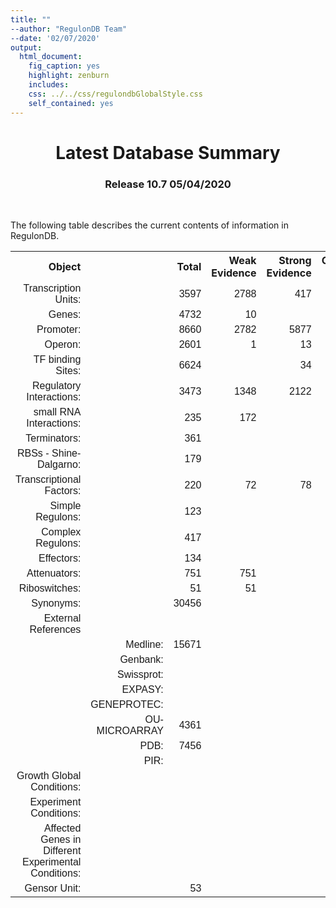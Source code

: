 ```yaml
---
title: ""
--author: "RegulonDB Team"
--date: '02/07/2020'
output:
  html_document:
    fig_caption: yes
    highlight: zenburn
    includes:
    css: ../../css/regulondbGlobalStyle.css
    self_contained: yes
---
```



<center>  
<p><h1> 
 Latest Database Summary </h1></p>
</center>
<center>
<h3>Release 10.7 05/04/2020</h3>
</center>
<br>


The following table describes the current contents of information in RegulonDB. 


<center><table class="table">
<tbody>
<tr><th style="text-align: right;"><span class="NormalText">Object</span></th><th style="text-align: right;"><span class="NormalText"></span></th><th style="text-align: right;">Total</th><th style="text-align: right;">Weak Evidence</th><th style="text-align: right;">Strong Evidence</th><th style="text-align: right;">Confirmed Evidence</th><th style="text-align: right;">Without Evidence</th>
</tr>
<tr>
<td style="text-align: right;"><span class="NormalText"><font face="Arial,Helvetica">Transcription Units:</font></span></td><td style="text-align: right;"><span class="NormalText"><font face="Arial,Helvetica"></font></span></td><td style="text-align: right;"><span class="NormalText"><font face="Arial,Helvetica">3597</font></span></td><td style="text-align: right;"><span class="NormalText"><font face="Arial,Helvetica">2788</font></span></td><td style="text-align: right;"><span class="NormalText"><font face="Arial,Helvetica">417</font></span></td><td style="text-align: right;"><span class="NormalText"><font face="Arial,Helvetica"></font></span></td><td style="text-align: right;"><span class="NormalText"><font face="Arial,Helvetica">392</font></span></td>
</tr>
<tr>
<td style="text-align: right;"><span class="NormalText"><font face="Arial,Helvetica">Genes:</font></span></td><td style="text-align: right;"><span class="NormalText"><font face="Arial,Helvetica"></font></span></td><td style="text-align: right;"><span class="NormalText"><font face="Arial,Helvetica">4732</font></span></td><td style="text-align: right;"><span class="NormalText"><font face="Arial,Helvetica">10</font></span></td><td style="text-align: right;"><span class="NormalText"><font face="Arial,Helvetica"></font></span></td><td style="text-align: right;"><span class="NormalText"><font face="Arial,Helvetica"></font></span></td><td style="text-align: right;"><span class="NormalText"><font face="Arial,Helvetica">4722</font></span></td>
</tr>
<tr>
<td style="text-align: right;"><span class="NormalText"><font face="Arial,Helvetica">Promoter:</font></span></td><td style="text-align: right;"><span class="NormalText"><font face="Arial,Helvetica"></font></span></td><td style="text-align: right;"><span class="NormalText"><font face="Arial,Helvetica">8660</font></span></td><td style="text-align: right;"><span class="NormalText"><font face="Arial,Helvetica">2782</font></span></td><td style="text-align: right;"><span class="NormalText"><font face="Arial,Helvetica">5877</font></span></td><td style="text-align: right;"><span class="NormalText"><font face="Arial,Helvetica">1</font></span></td><td style="text-align: right;"><span class="NormalText"><font face="Arial,Helvetica"></font></span></td>
</tr>
<tr>
<td style="text-align: right;"><span class="NormalText"><font face="Arial,Helvetica">Operon:</font></span></td><td style="text-align: right;"><span class="NormalText"><font face="Arial,Helvetica"></font></span></td><td style="text-align: right;"><span class="NormalText"><font face="Arial,Helvetica">2601</font></span></td><td style="text-align: right;"><span class="NormalText"><font face="Arial,Helvetica">1</font></span></td><td style="text-align: right;"><span class="NormalText"><font face="Arial,Helvetica">13</font></span></td><td style="text-align: right;"><span class="NormalText"><font face="Arial,Helvetica"></font></span></td><td style="text-align: right;"><span class="NormalText"><font face="Arial,Helvetica">2587</font></span></td>
</tr>
<tr>
<td style="text-align: right;"><span class="NormalText"><font face="Arial,Helvetica">TF binding Sites:</font></span></td><td style="text-align: right;"><span class="NormalText"><font face="Arial,Helvetica"></font></span></td><td style="text-align: right;"><span class="NormalText"><font face="Arial,Helvetica">6624</font></span></td><td style="text-align: right;"><span class="NormalText"><font face="Arial,Helvetica"></font></span></td><td style="text-align: right;"><span class="NormalText"><font face="Arial,Helvetica">34</font></span></td><td style="text-align: right;"><span class="NormalText"><font face="Arial,Helvetica"></font></span></td><td style="text-align: right;"><span class="NormalText"><font face="Arial,Helvetica">6590</font></span></td>
</tr>
<tr>
<td style="text-align: right;"><span class="NormalText"><font face="Arial,Helvetica">Regulatory Interactions:</font></span></td><td style="text-align: right;"><span class="NormalText"><font face="Arial,Helvetica"></font></span></td><td style="text-align: right;"><span class="NormalText"><font face="Arial,Helvetica">3473</font></span></td><td style="text-align: right;"><span class="NormalText"><font face="Arial,Helvetica">1348</font></span></td><td style="text-align: right;"><span class="NormalText"><font face="Arial,Helvetica">2122</font></span></td><td style="text-align: right;"><span class="NormalText"><font face="Arial,Helvetica"></font></span></td><td style="text-align: right;"><span class="NormalText"><font face="Arial,Helvetica">3</font></span></td>
</tr>
<tr>
<td style="text-align: right;"><span class="NormalText"><font face="Arial,Helvetica">small RNA Interactions:</font></span></td><td style="text-align: right;"><span class="NormalText"><font face="Arial,Helvetica"></font></span></td><td style="text-align: right;"><span class="NormalText"><font face="Arial,Helvetica">235</font></span></td><td style="text-align: right;"><span class="NormalText"><font face="Arial,Helvetica">172</font></span></td><td style="text-align: right;"><span class="NormalText"><font face="Arial,Helvetica"></font></span></td><td style="text-align: right;"><span class="NormalText"><font face="Arial,Helvetica"></font></span></td><td style="text-align: right;"><span class="NormalText"><font face="Arial,Helvetica">63</font></span></td>
</tr>
<tr>
<td style="text-align: right;"><span class="NormalText"><font face="Arial,Helvetica">Terminators:</font></span></td><td style="text-align: right;"><span class="NormalText"><font face="Arial,Helvetica"></font></span></td><td style="text-align: right;"><span class="NormalText"><font face="Arial,Helvetica">361</font></span></td><td style="text-align: right;"><span class="NormalText"><font face="Arial,Helvetica"></font></span></td><td style="text-align: right;"><span class="NormalText"><font face="Arial,Helvetica"></font></span></td><td style="text-align: right;"><span class="NormalText"><font face="Arial,Helvetica"></font></span></td><td style="text-align: right;"><span class="NormalText"><font face="Arial,Helvetica">361</font></span></td>
</tr>
<tr>
<td style="text-align: right;"><span class="NormalText"><font face="Arial,Helvetica">RBSs - Shine-Dalgarno:</font></span></td><td style="text-align: right;"><span class="NormalText"><font face="Arial,Helvetica"></font></span></td><td style="text-align: right;"><span class="NormalText"><font face="Arial,Helvetica">179</font></span></td><td style="text-align: right;"><span class="NormalText"><font face="Arial,Helvetica"></font></span></td><td style="text-align: right;"><span class="NormalText"><font face="Arial,Helvetica"></font></span></td><td style="text-align: right;"><span class="NormalText"><font face="Arial,Helvetica"></font></span></td><td style="text-align: right;"><span class="NormalText"><font face="Arial,Helvetica">179</font></span></td>
</tr>
<tr>
<td style="text-align: right;"><span class="NormalText"><font face="Arial,Helvetica">Transcriptional Factors:</font></span></td><td style="text-align: right;"><span class="NormalText"><font face="Arial,Helvetica"></font></span></td><td style="text-align: right;"><span class="NormalText"><font face="Arial,Helvetica">220</font></span></td><td style="text-align: right;"><span class="NormalText"><font face="Arial,Helvetica">72</font></span></td><td style="text-align: right;"><span class="NormalText"><font face="Arial,Helvetica">78</font></span></td><td style="text-align: right;"><span class="NormalText"><font face="Arial,Helvetica"></font></span></td><td style="text-align: right;"><span class="NormalText"><font face="Arial,Helvetica">70</font></span></td>
</tr>
<tr>
<td style="text-align: right;"><span class="NormalText"><font face="Arial,Helvetica">Simple Regulons:</font></span></td><td style="text-align: right;"><span class="NormalText"><font face="Arial,Helvetica"></font></span></td><td style="text-align: right;"><span class="NormalText"><font face="Arial,Helvetica">123</font></span></td><td style="text-align: right;"><span class="NormalText"><font face="Arial,Helvetica"></font></span></td><td style="text-align: right;"><span class="NormalText"><font face="Arial,Helvetica"></font></span></td><td style="text-align: right;"><span class="NormalText"><font face="Arial,Helvetica"></font></span></td><td style="text-align: right;"><span class="NormalText"><font face="Arial,Helvetica"></font></span></td>
</tr>
<tr>
<td style="text-align: right;"><span class="NormalText"><font face="Arial,Helvetica">Complex Regulons:</font></span></td><td style="text-align: right;"><span class="NormalText"><font face="Arial,Helvetica"></font></span></td><td style="text-align: right;"><span class="NormalText"><font face="Arial,Helvetica">417</font></span></td><td style="text-align: right;"><span class="NormalText"><font face="Arial,Helvetica"></font></span></td><td style="text-align: right;"><span class="NormalText"><font face="Arial,Helvetica"></font></span></td><td style="text-align: right;"><span class="NormalText"><font face="Arial,Helvetica"></font></span></td><td style="text-align: right;"><span class="NormalText"><font face="Arial,Helvetica"></font></span></td>
</tr>
<tr>
<td style="text-align: right;"><span class="NormalText"><font face="Arial,Helvetica">Effectors:</font></span></td><td style="text-align: right;"><span class="NormalText"><font face="Arial,Helvetica"></font></span></td><td style="text-align: right;"><span class="NormalText"><font face="Arial,Helvetica">134</font></span></td><td style="text-align: right;"><span class="NormalText"><font face="Arial,Helvetica"></font></span></td><td style="text-align: right;"><span class="NormalText"><font face="Arial,Helvetica"></font></span></td><td style="text-align: right;"><span class="NormalText"><font face="Arial,Helvetica"></font></span></td><td style="text-align: right;"><span class="NormalText"><font face="Arial,Helvetica">134</font></span></td>
</tr>
<tr>
<td style="text-align: right;"><span class="NormalText"><font face="Arial,Helvetica">Attenuators: </font></span></td><td style="text-align: right;"><span class="NormalText"><font face="Arial,Helvetica"></font></span></td><td style="text-align: right;"><span class="NormalText"><font face="Arial,Helvetica">751</font></span></td><td style="text-align: right;"><span class="NormalText"><font face="Arial,Helvetica">751</font></span></td><td style="text-align: right;"><span class="NormalText"><font face="Arial,Helvetica"></font></span></td><td style="text-align: right;"><span class="NormalText"><font face="Arial,Helvetica"></font></span></td><td style="text-align: right;"><span class="NormalText"><font face="Arial,Helvetica"></font></span></td>
</tr>
<tr>
<td style="text-align: right;"><span class="NormalText"><font face="Arial,Helvetica">Riboswitches:</font></span></td><td style="text-align: right;"><span class="NormalText"><font face="Arial,Helvetica"></font></span></td><td style="text-align: right;"><span class="NormalText"><font face="Arial,Helvetica">51</font></span></td><td style="text-align: right;"><span class="NormalText"><font face="Arial,Helvetica">51</font></span></td><td style="text-align: right;"><span class="NormalText"><font face="Arial,Helvetica"></font></span></td><td style="text-align: right;"><span class="NormalText"><font face="Arial,Helvetica"></font></span></td><td style="text-align: right;"><span class="NormalText"><font face="Arial,Helvetica"></font></span></td>
</tr>
<tr>
<td style="text-align: right;"><span class="NormalText"><font face="Arial,Helvetica">Synonyms:</font></span></td><td style="text-align: right;"><span class="NormalText"><font face="Arial,Helvetica"></font></span></td><td style="text-align: right;"><span class="NormalText"><font face="Arial,Helvetica">30456</font></span></td><td style="text-align: right;"><span class="NormalText"><font face="Arial,Helvetica"></font></span></td><td style="text-align: right;"><span class="NormalText"><font face="Arial,Helvetica"></font></span></td><td style="text-align: right;"><span class="NormalText"><font face="Arial,Helvetica"></font></span></td><td style="text-align: right;"><span class="NormalText"><font face="Arial,Helvetica"></font></span></td>
</tr>
<tr>
<td style="text-align: right;"><span class="NormalText"><font face="Arial,Helvetica">External References</font></span></td><td style="text-align: right;"><span class="NormalText"><font face="Arial,Helvetica"></font></span></td><td style="text-align: right;"><span class="NormalText"><font face="Arial,Helvetica"></font></span></td><td style="text-align: right;"><span class="NormalText"><font face="Arial,Helvetica"></font></span></td><td style="text-align: right;"><span class="NormalText"><font face="Arial,Helvetica"></font></span></td><td style="text-align: right;"><span class="NormalText"><font face="Arial,Helvetica"></font></span></td><td style="text-align: right;"><span class="NormalText"><font face="Arial,Helvetica"></font></span></td>
</tr>
<tr>
<td style="text-align: right;"><span class="NormalText"><font face="Arial,Helvetica"></font></span></td><td style="text-align: right;"><span class="NormalText"><font face="Arial,Helvetica">Medline:</font></span></td><td style="text-align: right;"><span class="NormalText"><font face="Arial,Helvetica">15671</font></span></td><td style="text-align: right;"><span class="NormalText"><font face="Arial,Helvetica"></font></span></td><td style="text-align: right;"><span class="NormalText"><font face="Arial,Helvetica"></font></span></td><td style="text-align: right;"><span class="NormalText"><font face="Arial,Helvetica"></font></span></td><td style="text-align: right;"><span class="NormalText"><font face="Arial,Helvetica"></font></span></td>
</tr>
<tr>
<td style="text-align: right;"><span class="NormalText"><font face="Arial,Helvetica"></font></span></td><td style="text-align: right;"><span class="NormalText"><font face="Arial,Helvetica">Genbank:</font></span></td><td style="text-align: right;"><span class="NormalText"><font face="Arial,Helvetica"></font></span></td><td style="text-align: right;"><span class="NormalText"><font face="Arial,Helvetica"></font></span></td><td style="text-align: right;"><span class="NormalText"><font face="Arial,Helvetica"></font></span></td><td style="text-align: right;"><span class="NormalText"><font face="Arial,Helvetica"></font></span></td><td style="text-align: right;"><span class="NormalText"><font face="Arial,Helvetica"></font></span></td>
</tr>
<tr>
<td style="text-align: right;"><span class="NormalText"><font face="Arial,Helvetica"></font></span></td><td style="text-align: right;"><span class="NormalText"><font face="Arial,Helvetica">Swissprot:</font></span></td><td style="text-align: right;"><span class="NormalText"><font face="Arial,Helvetica"></font></span></td><td style="text-align: right;"><span class="NormalText"><font face="Arial,Helvetica"></font></span></td><td style="text-align: right;"><span class="NormalText"><font face="Arial,Helvetica"></font></span></td><td style="text-align: right;"><span class="NormalText"><font face="Arial,Helvetica"></font></span></td><td style="text-align: right;"><span class="NormalText"><font face="Arial,Helvetica"></font></span></td>
</tr>
<tr>
<td style="text-align: right;"><span class="NormalText"><font face="Arial,Helvetica"></font></span></td><td style="text-align: right;"><span class="NormalText"><font face="Arial,Helvetica">EXPASY:</font></span></td><td style="text-align: right;"><span class="NormalText"><font face="Arial,Helvetica"></font></span></td><td style="text-align: right;"><span class="NormalText"><font face="Arial,Helvetica"></font></span></td><td style="text-align: right;"><span class="NormalText"><font face="Arial,Helvetica"></font></span></td><td style="text-align: right;"><span class="NormalText"><font face="Arial,Helvetica"></font></span></td><td style="text-align: right;"><span class="NormalText"><font face="Arial,Helvetica"></font></span></td>
</tr>
<tr>
<td style="text-align: right;"><span class="NormalText"><font face="Arial,Helvetica"></font></span></td><td style="text-align: right;"><span class="NormalText"><font face="Arial,Helvetica">GENEPROTEC:</font></span></td><td style="text-align: right;"><span class="NormalText"><font face="Arial,Helvetica"></font></span></td><td style="text-align: right;"><span class="NormalText"><font face="Arial,Helvetica"></font></span></td><td style="text-align: right;"><span class="NormalText"><font face="Arial,Helvetica"></font></span></td><td style="text-align: right;"><span class="NormalText"><font face="Arial,Helvetica"></font></span></td><td style="text-align: right;"><span class="NormalText"><font face="Arial,Helvetica"></font></span></td>
</tr>
<tr>
<td style="text-align: right;"><span class="NormalText"><font face="Arial,Helvetica"></font></span></td><td style="text-align: right;"><span class="NormalText"><font face="Arial,Helvetica">OU-MICROARRAY</font></span></td><td style="text-align: right;"><span class="NormalText"><font face="Arial,Helvetica">4361</font></span></td><td style="text-align: right;"><span class="NormalText"><font face="Arial,Helvetica"></font></span></td><td style="text-align: right;"><span class="NormalText"><font face="Arial,Helvetica"></font></span></td><td style="text-align: right;"><span class="NormalText"><font face="Arial,Helvetica"></font></span></td><td style="text-align: right;"><span class="NormalText"><font face="Arial,Helvetica"></font></span></td>
</tr>
<tr>
<td style="text-align: right;"><span class="NormalText"><font face="Arial,Helvetica"></font></span></td><td style="text-align: right;"><span class="NormalText"><font face="Arial,Helvetica">PDB:</font></span></td><td style="text-align: right;"><span class="NormalText"><font face="Arial,Helvetica">7456</font></span></td><td style="text-align: right;"><span class="NormalText"><font face="Arial,Helvetica"></font></span></td><td style="text-align: right;"><span class="NormalText"><font face="Arial,Helvetica"></font></span></td><td style="text-align: right;"><span class="NormalText"><font face="Arial,Helvetica"></font></span></td><td style="text-align: right;"><span class="NormalText"><font face="Arial,Helvetica"></font></span></td>
</tr>
<tr>
<td style="text-align: right;"><span class="NormalText"><font face="Arial,Helvetica"></font></span></td><td style="text-align: right;"><span class="NormalText"><font face="Arial,Helvetica">PIR:</font></span></td><td style="text-align: right;"><span class="NormalText"><font face="Arial,Helvetica"></font></span></td><td style="text-align: right;"><span class="NormalText"><font face="Arial,Helvetica"></font></span></td><td style="text-align: right;"><span class="NormalText"><font face="Arial,Helvetica"></font></span></td><td style="text-align: right;"><span class="NormalText"><font face="Arial,Helvetica"></font></span></td><td style="text-align: right;"><span class="NormalText"><font face="Arial,Helvetica"></font></span></td>
</tr>
<tr>
<td style="text-align: right;"><span class="NormalText"><font face="Arial,Helvetica">Growth Global Conditions:</font></span></td><td style="text-align: right;"><span class="NormalText"><font face="Arial,Helvetica"></font></span></td><td style="text-align: right;"><span class="NormalText"><font face="Arial,Helvetica"></font></span></td><td style="text-align: right;"><span class="NormalText"><font face="Arial,Helvetica"></font></span></td><td style="text-align: right;"><span class="NormalText"><font face="Arial,Helvetica"></font></span></td><td style="text-align: right;"><span class="NormalText"><font face="Arial,Helvetica"></font></span></td><td style="text-align: right;"><span class="NormalText"><font face="Arial,Helvetica"></font></span></td>
</tr>
<tr>
<td style="text-align: right;"><span class="NormalText"><font face="Arial,Helvetica">Experiment Conditions:</font></span></td><td style="text-align: right;"><span class="NormalText"><font face="Arial,Helvetica"></font></span></td><td style="text-align: right;"><span class="NormalText"><font face="Arial,Helvetica"></font></span></td><td style="text-align: right;"><span class="NormalText"><font face="Arial,Helvetica"></font></span></td><td style="text-align: right;"><span class="NormalText"><font face="Arial,Helvetica"></font></span></td><td style="text-align: right;"><span class="NormalText"><font face="Arial,Helvetica"></font></span></td><td style="text-align: right;"><span class="NormalText"><font face="Arial,Helvetica"></font></span></td>
</tr>
<tr>
<td style="text-align: right;"><span class="NormalText"><font face="Arial,Helvetica">Affected Genes in Different Experimental Conditions:</font></span></td><td style="text-align: right;"><span class="NormalText"><font face="Arial,Helvetica"></font></span></td><td style="text-align: right;"><span class="NormalText"><font face="Arial,Helvetica"></font></span></td><td style="text-align: right;"><span class="NormalText"><font face="Arial,Helvetica"></font></span></td><td style="text-align: right;"><span class="NormalText"><font face="Arial,Helvetica"></font></span></td><td style="text-align: right;"><span class="NormalText"><font face="Arial,Helvetica"></font></span></td><td style="text-align: right;"><span class="NormalText"><font face="Arial,Helvetica"></font></span></td>
</tr>
<tr>
<td style="text-align: right;"><span class="NormalText"><font face="Arial,Helvetica">Gensor Unit:</font></span></td><td style="text-align: right;"><span class="NormalText"><font face="Arial,Helvetica"></font></span></td><td style="text-align: right;"><span class="NormalText"><font face="Arial,Helvetica">53</font></span></td><td style="text-align: right;"><span class="NormalText"><font face="Arial,Helvetica"></font></span></td><td style="text-align: right;"><span class="NormalText"><font face="Arial,Helvetica"></font></span></td><td style="text-align: right;"><span class="NormalText"><font face="Arial,Helvetica"></font></span></td><td style="text-align: right;"><span class="NormalText"><font face="Arial,Helvetica"></font></span></td>
</tr>
</tbody></table></center>
